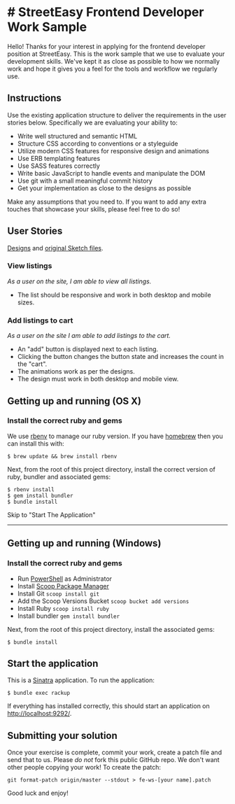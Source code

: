 # # StreetEasy Frontend Developer Work Sample

Hello! Thanks for your interest in applying for the frontend developer position at StreetEasy. This is the work sample that we use to evaluate your development skills. We've kept it as close as possible to how we normally work and hope it gives you a feel for the tools and workflow we regularly use.

## Instructions

Use the existing application structure to deliver the requirements in the user stories below. Specifically we are evaluating your ability to:

* Write well structured and semantic HTML
* Structure CSS according to conventions or a styleguide
* Utilize modern CSS features for responsive design and animations
* Use ERB templating features
* Use SASS features correctly
* Write basic JavaScript to handle events and manipulate the DOM
* Use git with a small meaningful commit history
* Get your implementation as close to the designs as possible

Make any assumptions that you need to. If you want to add any extra touches that showcase your skills, please feel free to do so!

## User Stories

[Designs](http://s3.amazonaws.com/img-dev.streeteasy.com/nyc/documents/fe-ws/Front%20End%20Code%20Exercise%20r2.png) and [original Sketch files](http://img-dev.streeteasy.com.s3.amazonaws.com/nyc/documents/fe-ws/designexercise_r2_assets.zip).

### View listings

_As a user on the site, I am able to view all listings._

* The list should be responsive and work in both desktop and mobile sizes.

### Add listings to cart

_As a user on the site I am able to add listings to the cart._

* An "add" button is displayed next to each listing.
* Clicking the button changes the button state and increases the count in the "cart".
* The animations work as per the designs.
* The design must work in both desktop and mobile view.

## Getting up and running (OS X)

### Install the correct ruby and gems

We use [rbenv](https://github.com/rbenv/rbenv) to manage our ruby version. If you have [homebrew](http://brew.sh) then you can install this with:

```
$ brew update && brew install rbenv
```

Next, from the root of this project directory, install the correct version of ruby, bundler and associated gems:

```
$ rbenv install
$ gem install bundler
$ bundle install
```
Skip to "Start The Application"

- - - -

## Getting up and running (Windows)

### Install the correct ruby and gems

- Run [PowerShell](https://docs.microsoft.com/en-us/powershell/scripting/setup/installing-windows-powershell?view=powershell-5.1) as Administrator
- Install [Scoop Package Manager](http://scoop.sh/)
- Install Git  `scoop install git`
- Add the Scoop Versions Bucket  `scoop bucket add versions`
- Install Ruby `scoop install ruby`
- Install bundler `gem install bundler`

Next, from the root of this project directory, install the associated gems:

```
$ bundle install
```

## Start the application

This is a [Sinatra](http://www.sinatrarb.com/documentation.html) application. To run the application:

```
$ bundle exec rackup
```

If everything has installed correctly, this should start an application on [http://localhost:9292/](http://localhost:9292/).

## Submitting your solution

Once your exercise is complete, commit your work, create a patch file and send that to us. Please _do not_ fork this public GitHub repo. We don't want other people copying your work! To create the patch:

```
git format-patch origin/master --stdout > fe-ws-[your name].patch
```

Good luck and enjoy!
